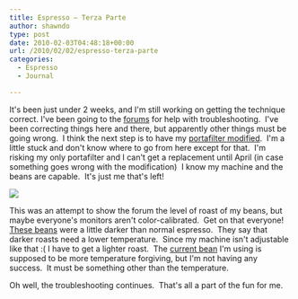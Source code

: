 ```yaml
---
title: Espresso – Terza Parte
author: shawndo
type: post
date: 2010-02-03T04:48:18+00:00
url: /2010/02/02/espresso-terza-parte
categories:
  - Espresso
  - Journal

---
```

It's been just under 2 weeks, and I'm still working on getting the technique correct. I've been going to the [forums][1] for help with troubleshooting.  I've been correcting things here and there, but apparently other things must be going wrong.  I think the next step is to have my [portafilter modified][2].  I'm a little stuck and don't know where to go from here except for that.  I'm risking my only portafilter and I can't get a replacement until April (in case something goes wrong with the modification)  I know my machine and the beans are capable.  It's just me that's left!

![](/images/2010/02/DSC1117.jpg)

This was an attempt to show the forum the level of roast of my beans, but maybe everyone's monitors aren't color-calibrated.  Get on that everyone!  
[These beans][3] were a little darker than normal espresso.  They say that darker roasts need a lower temperature.  Since my machine isn't adjustable like that :( I have to get a lighter roast.  The [current bean][4] I'm using is supposed to be more temperature forgiving, but I'm not having any success.  It must be something other than the temperature.

Oh well, the troubleshooting continues.  That's all a part of the fun for me.

 [1]: http://www.coffeegeek.com/forums/espresso/machines/466968
 [2]: http://www.home-barista.com/naked-extraction.html
 [3]: http://www.coffeereview.com/review.cfm?ID=1871
 [4]: http://www.coffeereview.com/review.cfm?ID=1455